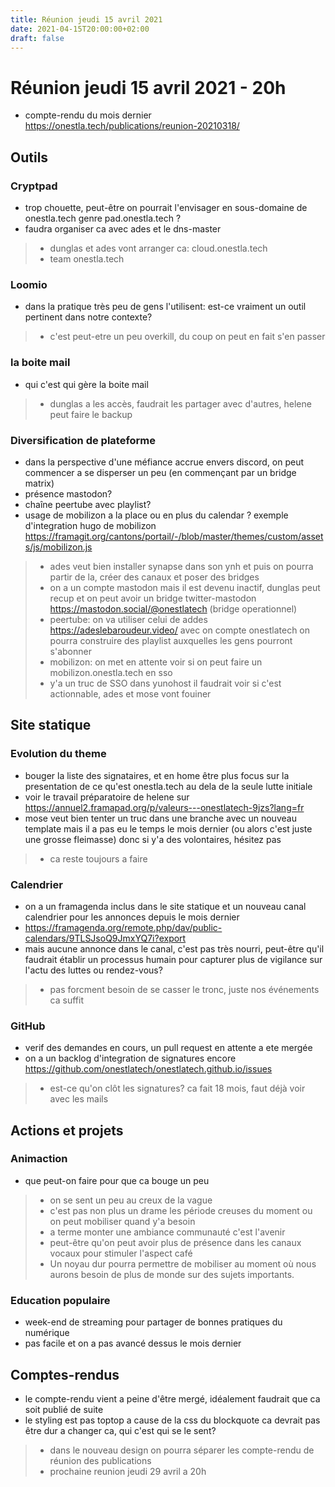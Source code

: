 ```yaml
---
title: Réunion jeudi 15 avril 2021
date: 2021-04-15T20:00:00+02:00
draft: false
---
```


# Réunion jeudi 15 avril 2021 - 20h

- compte-rendu du mois dernier https://onestla.tech/publications/reunion-20210318/

## Outils

### Cryptpad

- trop chouette, peut-être on pourrait l'envisager en sous-domaine de onestla.tech genre pad.onestla.tech ?
- faudra organiser ca avec ades et le dns-master

> - dunglas et ades vont arranger ca: cloud.onestla.tech
> - team onestla.tech

### Loomio

- dans la pratique très peu de gens l'utilisent: est-ce vraiment un outil pertinent dans notre contexte?

> - c'est peut-etre un peu overkill, du coup on peut en fait s'en passer

### la boite mail 

- qui c'est qui gère la boite mail

> - dunglas a les accès, faudrait les partager avec d'autres, helene peut faire le backup

### Diversification de plateforme

- dans la perspective d'une méfiance accrue envers discord, on peut commencer a se disperser un peu (en commençant par un bridge matrix) 
- présence mastodon?
- chaîne peertube avec playlist?
- usage de mobilizon a la place ou en plus du calendar ? exemple d'integration hugo de mobilizon https://framagit.org/cantons/portail/-/blob/master/themes/custom/assets/js/mobilizon.js 

> - ades veut bien installer synapse dans son ynh et puis on pourra partir de la, créer des canaux et poser des bridges
> - on a un compte mastodon mais il est devenu inactif, dunglas peut recup et on peut avoir un bridge twitter-mastodon https://mastodon.social/@onestlatech (bridge operationnel)
> - peertube: on va utiliser celui de addes https://adeslebaroudeur.video/ avec on compte onestlatech on pourra construire des playlist auxquelles les gens pourront s'abonner
> - mobilizon: on met en attente voir si on peut faire un mobilizon.onestla.tech en sso
> - y'a un truc de SSO dans yunohost il faudrait voir si c'est actionnable, ades et mose vont fouiner

## Site statique

### Evolution du theme

- bouger la liste des signataires, et en home être plus focus sur la presentation de ce qu'est onestla.tech au dela de la seule lutte initiale
- voir le travail préparatoire de helene sur https://annuel2.framapad.org/p/valeurs---onestlatech-9jzs?lang=fr
- mose veut bien tenter un truc dans une branche avec un nouveau template mais il a pas eu le temps le mois dernier (ou alors c'est juste une grosse fleimasse) donc si y'a des volontaires, hésitez pas

> - ca reste toujours a faire

### Calendrier

- on a un framagenda inclus dans le site statique et un nouveau canal calendrier pour les annonces depuis le mois dernier
- https://framagenda.org/remote.php/dav/public-calendars/9TLSJsoQ9JmxYQ7i?export
- mais aucune annonce dans le canal, c'est pas très nourri, peut-être qu'il faudrait établir un processus humain pour capturer plus de vigilance sur l'actu des luttes ou rendez-vous?

> - pas forcment besoin de se casser le tronc, juste nos événements ca suffit

### GitHub

- verif des demandes en cours, un pull request en attente a ete mergée
- on a un backlog d'integration de signatures encore https://github.com/onestlatech/onestlatech.github.io/issues

> - est-ce qu'on clôt les signatures? ca fait 18 mois, faut déjà voir avec les mails

## Actions et projets

### Animaction

- que peut-on faire pour que ca bouge un peu

> - on se sent un peu au creux de la vague
> - c'est pas non plus un drame les période creuses du moment ou on peut mobiliser quand y'a besoin
> - a terme monter une ambiance communauté c'est l'avenir
> - peut-être qu'on peut avoir plus de présence dans les canaux vocaux pour stimuler l'aspect café
> - Un noyau dur pourra permettre de mobiliser au moment où nous aurons besoin de plus de monde sur des sujets importants. 

### Education populaire

- week-end de streaming pour partager de bonnes pratiques du numérique
- pas facile et on a pas avancé dessus le mois dernier

## Comptes-rendus

- le compte-rendu vient a peine d'être mergé, idéalement faudrait que ca soit publié de suite
- le styling est pas toptop a cause de la css du blockquote ca devrait pas être dur a changer ca, qui c'est qui se le sent?

> - dans le nouveau design on pourra séparer les compte-rendu de réunion des publications
> - prochaine reunion jeudi 29 avril a 20h

